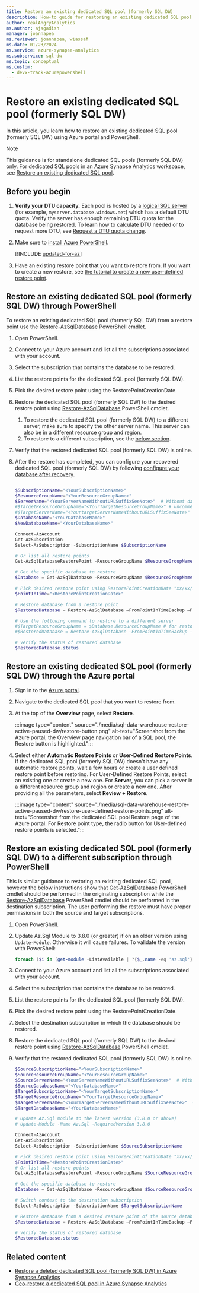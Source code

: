 ```yaml
---
title: Restore an existing dedicated SQL pool (formerly SQL DW)
description: How-to guide for restoring an existing dedicated SQL pool in Azure Synapse Analytics.
author: realAngryAnalytics
ms.author: ajagadish
manager: joannapea
ms.reviewer: joannapea, wiassaf
ms.date: 01/23/2024
ms.service: azure-synapse-analytics
ms.subservice: sql-dw
ms.topic: conceptual
ms.custom:
  - devx-track-azurepowershell
---
```


# Restore an existing dedicated SQL pool (formerly SQL DW)

In this article, you learn how to restore an existing dedicated SQL pool (formerly SQL DW) using Azure portal and PowerShell.

> [!NOTE]
> This guidance is for standalone dedicated SQL pools (formerly SQL DW) only. For dedicated SQL pools in an Azure Synapse Analytics workspace, see [Restore an existing dedicated SQL pool](../backuprestore/restore-sql-pool.md).

## Before you begin

1. **Verify your DTU capacity.** Each pool is hosted by a [logical SQL server](/azure/azure-sql/database/logical-servers) (for example, `myserver.database.windows.net`) which has a default DTU quota. Verify the server has enough remaining DTU quota for the database being restored. To learn how to calculate DTU needed or to request more DTU, see [Request a DTU quota change](sql-data-warehouse-get-started-create-support-ticket.md).

1. Make sure to [install Azure PowerShell](/powershell/azure/?toc=/azure/synapse-analytics/sql-data-warehouse/toc.json&bc=/azure/synapse-analytics/sql-data-warehouse/breadcrumb/toc.json).

   [!INCLUDE [updated-for-az](~/reusable-content/ce-skilling/azure/includes/updated-for-az.md)]

1. Have an existing restore point that you want to restore from. If you want to create a new restore, see [the tutorial to create a new user-defined restore point](sql-data-warehouse-restore-points.md).

## Restore an existing dedicated SQL pool (formerly SQL DW) through PowerShell

To restore an existing dedicated SQL pool (formerly SQL DW) from a restore point use the [Restore-AzSqlDatabase](/powershell/module/az.sql/restore-azsqldatabase?toc=/azure/synapse-analytics/sql-data-warehouse/toc.json&bc=/azure/synapse-analytics/sql-data-warehouse/breadcrumb/toc.json) PowerShell cmdlet.

1. Open PowerShell.

1. Connect to your Azure account and list all the subscriptions associated with your account.

1. Select the subscription that contains the database to be restored.

1. List the restore points for the dedicated SQL pool (formerly SQL DW).

1. Pick the desired restore point using the RestorePointCreationDate.

1. Restore the dedicated SQL pool (formerly SQL DW) to the desired restore point using [Restore-AzSqlDatabase](/powershell/module/az.sql/restore-azsqldatabase?toc=/azure/synapse-analytics/sql-data-warehouse/toc.json&bc=/azure/synapse-analytics/sql-data-warehouse/breadcrumb/toc.json) PowerShell cmdlet.

    1. To restore the dedicated SQL pool (formerly SQL DW) to a different server, make sure to specify the other server name.  This server can also be in a different resource group and region.
    1. To restore to a different subscription, see the [below section](#restore-an-existing-dedicated-sql-pool-formerly-sql-dw-to-a-different-subscription-through-powershell).

1. Verify that the restored dedicated SQL pool (formerly SQL DW) is online.

1. After the restore has completed, you can configure your recovered dedicated SQL pool (formerly SQL DW) by following [configure your database after recovery](/azure/azure-sql/database/disaster-recovery-guidance?toc=/azure/synapse-analytics/sql-data-warehouse/toc.json&bc=/azure/synapse-analytics/sql-data-warehouse/breadcrumb/toc.json#configure-your-database-after-recovery).
    
    ```powershell
    
    $SubscriptionName="<YourSubscriptionName>"
    $ResourceGroupName="<YourResourceGroupName>"
    $ServerName="<YourServerNameWithoutURLSuffixSeeNote>"  # Without database.windows.net
    #$TargetResourceGroupName="<YourTargetResourceGroupName>" # uncomment to restore to a different server.
    #$TargetServerName="<YourtargetServerNameWithoutURLSuffixSeeNote>"  
    $DatabaseName="<YourDatabaseName>"
    $NewDatabaseName="<YourDatabaseName>"
    
    Connect-AzAccount
    Get-AzSubscription
    Select-AzSubscription -SubscriptionName $SubscriptionName
    
    # Or list all restore points
    Get-AzSqlDatabaseRestorePoint -ResourceGroupName $ResourceGroupName -ServerName $ServerName -DatabaseName $DatabaseName
    
    # Get the specific database to restore
    $Database = Get-AzSqlDatabase -ResourceGroupName $ResourceGroupName -ServerName $ServerName -DatabaseName $DatabaseName
    
    # Pick desired restore point using RestorePointCreationDate "xx/xx/xxxx xx:xx:xx xx"
    $PointInTime="<RestorePointCreationDate>"
    
    # Restore database from a restore point
    $RestoredDatabase = Restore-AzSqlDatabase –FromPointInTimeBackup –PointInTime $PointInTime -ResourceGroupName $Database.ResourceGroupName -ServerName $Database.ServerName -TargetDatabaseName $NewDatabaseName –ResourceId $Database.ResourceID
    
    # Use the following command to restore to a different server
    #$TargetResourceGroupName = $Database.ResourceGroupName # for restoring to different server in same resourcegroup 
    #$RestoredDatabase = Restore-AzSqlDatabase –FromPointInTimeBackup –PointInTime $PointInTime -ResourceGroupName $TargetResourceGroupName -ServerName $TargetServerName -TargetDatabaseName $NewDatabaseName –ResourceId $Database.ResourceID
    
    # Verify the status of restored database
    $RestoredDatabase.status
    ```

## Restore an existing dedicated SQL pool (formerly SQL DW) through the Azure portal

1. Sign in to the [Azure portal](https://portal.azure.com/).
1. Navigate to the dedicated SQL pool that you want to restore from.
1. At the top of the **Overview** page, select **Restore**.

    :::image type="content" source="./media/sql-data-warehouse-restore-active-paused-dw/restore-button.png" alt-text="Screenshot from the Azure portal, the Overview page navigation bar of a SQL pool, the Restore button is highlighted.":::

1. Select either **Automatic Restore Points** or **User-Defined Restore Points**. If the dedicated SQL pool (formerly SQL DW) doesn't have any automatic restore points, wait a few hours or create a user defined restore point before restoring. For User-Defined Restore Points, select an existing one or create a new one. For **Server**, you can pick a server in a different resource group and region or create a new one. After providing all the parameters, select **Review + Restore**.

    :::image type="content" source="./media/sql-data-warehouse-restore-active-paused-dw/restore-user-defined-restore-points.png" alt-text="Screenshot from the dedicated SQL pool Restore page of the Azure portal. For Restore point type, the radio button for User-defined restore points is selected.":::

## Restore an existing dedicated SQL pool (formerly SQL DW) to a different subscription through PowerShell

This is similar guidance to restoring an existing dedicated SQL pool, however the below instructions show that [Get-AzSqlDatabase](/powershell/module/az.sql/Get-AzSqlDatabase?toc=/azure/synapse-analytics/sql-data-warehouse/toc.json&bc=/azure/synapse-analytics/sql-data-warehouse/breadcrumb/toc.json) PowerShell cmdlet should be performed in the originating subscription while the [Restore-AzSqlDatabase](/powershell/module/az.sql/restore-azsqldatabase?toc=/azure/synapse-analytics/sql-data-warehouse/toc.json&bc=/azure/synapse-analytics/sql-data-warehouse/breadcrumb/toc.json) PowerShell cmdlet should be performed in the destination subscription. The user performing the restore must have proper permissions in both the source and target subscriptions.

1. Open PowerShell.

1. Update Az.Sql Module to 3.8.0 (or greater) if on an older version using `Update-Module`. Otherwise it will cause failures. To validate the version with PowerShell:

   ```powershell
   foreach ($i in (get-module -ListAvailable | ?{$_.name -eq 'az.sql'}).Version) { $version = [string]$i.Major + "." + [string]$i.Minor; if ($version -gt 3.7) {write-host "Az.Sql version $version installed. Perquisite met."} else {update-module az.sql} }
   ```

1. Connect to your Azure account and list all the subscriptions associated with your account.

1. Select the subscription that contains the database to be restored.

1. List the restore points for the dedicated SQL pool (formerly SQL DW).

1. Pick the desired restore point using the RestorePointCreationDate.

1. Select the destination subscription in which the database should be restored.

1. Restore the dedicated SQL pool (formerly SQL DW) to the desired restore point using [Restore-AzSqlDatabase](/powershell/module/az.sql/restore-azsqldatabase?toc=/azure/synapse-analytics/sql-data-warehouse/toc.json&bc=/azure/synapse-analytics/sql-data-warehouse/breadcrumb/toc.json) PowerShell cmdlet.

1. Verify that the restored dedicated SQL pool (formerly SQL DW) is online.
    
    ```powershell
    $SourceSubscriptionName="<YourSubscriptionName>"
    $SourceResourceGroupName="<YourResourceGroupName>"
    $SourceServerName="<YourServerNameWithoutURLSuffixSeeNote>"  # Without database.windows.net
    $SourceDatabaseName="<YourDatabaseName>"
    $TargetSubscriptionName="<YourTargetSubscriptionName>"
    $TargetResourceGroupName="<YourTargetResourceGroupName>"
    $TargetServerName="<YourTargetServerNameWithoutURLSuffixSeeNote>"  # Without database.windows.net
    $TargetDatabaseName="<YourDatabaseName>"
    
    # Update Az.Sql module to the latest version (3.8.0 or above)
    # Update-Module -Name Az.Sql -RequiredVersion 3.8.0
    
    Connect-AzAccount
    Get-AzSubscription
    Select-AzSubscription -SubscriptionName $SourceSubscriptionName
    
    # Pick desired restore point using RestorePointCreationDate "xx/xx/xxxx xx:xx:xx xx"
    $PointInTime="<RestorePointCreationDate>"
    # Or list all restore points
    Get-AzSqlDatabaseRestorePoint -ResourceGroupName $SourceResourceGroupName -ServerName $SourceServerName -DatabaseName $SourceDatabaseName
    
    # Get the specific database to restore
    $Database = Get-AzSqlDatabase -ResourceGroupName $SourceResourceGroupName -ServerName $SourceServerName -DatabaseName $SourceDatabaseName
    
    # Switch context to the destination subscription
    Select-AzSubscription -SubscriptionName $TargetSubscriptionName
    
    # Restore database from a desired restore point of the source database to the target server in the desired subscription
    $RestoredDatabase = Restore-AzSqlDatabase –FromPointInTimeBackup –PointInTime $PointInTime -ResourceGroupName $TargetResourceGroupName -ServerName $TargetServerName -TargetDatabaseName $TargetDatabaseName –ResourceId $Database.ResourceID
    
    # Verify the status of restored database
    $RestoredDatabase.status
    ```


## Related content

- [Restore a deleted dedicated SQL pool (formerly SQL DW) in Azure Synapse Analytics](sql-data-warehouse-restore-deleted-dw.md)
- [Geo-restore a dedicated SQL pool in Azure Synapse Analytics](sql-data-warehouse-restore-from-geo-backup.md)
